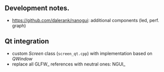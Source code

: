 ## Development notes.

 - https://github.com/dalerank/nanogui: additional components (led, perf. graph)

## Qt integration

- custom *Screen* class (```screen_qt.cpp```) with implementation based on *QWindow*
- replace all GLFW_ references with neutral ones: NGUI_
